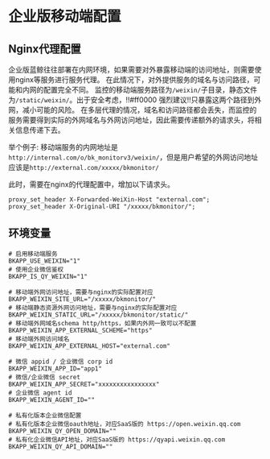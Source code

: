 # 企业版移动端配置

## Nginx代理配置
企业版蓝鲸往往部署在内网环境，如果需要对外暴露移动端的访问地址，则需要使用nginx等服务进行服务代理。
在此情况下，对外提供服务的域名与访问路径，可能和内网的配置完全不同。
监控的移动端服务路径为`/weixin/`子目录，静态文件为`/static/weixin/`。出于安全考虑，!!#ff0000 强烈建议!!只暴露这两个路径到外网，减小可能的风险。
在多层代理的情况，域名和访问路径都会丢失，而监控的服务需要得到实际的外网域名与外网访问地址，因此需要传递额外的请求头，将相关信息传递下去。

举个例子:
移动端服务的内网地址是 `http://internal.com/o/bk_monitorv3/weixin/`，但是用户希望的外网访问地址应该是`http://external.com/xxxxx/bkmonitor/`

此时，需要在nginx的代理配置中，增加以下请求头。
```
proxy_set_header X-Forwarded-WeiXin-Host "external.com";
proxy_set_header X-Original-URI "/xxxxx/bkmonitor/";
```

## 环境变量
```
# 启用移动端服务
BKAPP_USE_WEIXIN="1"
# 使用企业微信鉴权
BKAPP_IS_QY_WEIXIN="1"

# 移动端外网访问地址，需要与nginx的实际配置对应
BKAPP_WEIXIN_SITE_URL="/xxxxx/bkmonitor/"
# 移动端静态资源外网访问地址，需要与nginx的实际配置对应
BKAPP_WEIXIN_STATIC_URL="/xxxxx/bkmonitor/static/"
# 移动端外网域名schema http/https，如果内外网一致可以不配置
BKAPP_WEIXIN_APP_EXTERNAL_SCHEME="https"
# 移动端外网访问域名
BKAPP_WEIXIN_APP_EXTERNAL_HOST="external.com"

# 微信 appid / 企业微信 corp id
BKAPP_WEIXIN_APP_ID="app1"
# 微信/企业微信 secret
BKAPP_WEIXIN_APP_SECRET="xxxxxxxxxxxxxxxx"
# 企业微信 agent id
BKAPP_WEIXIN_AGENT_ID=""

# 私有化版本企业微信配置
# 私有化版本企业微信oauth地址，对应SaaS版的 https://open.weixin.qq.com
BKAPP_WEIXIN_QY_OPEN_DOMAIN=""
# 私有化企业微信API地址，对应SaaS版的 https://qyapi.weixin.qq.com
BKAPP_WEIXIN_QY_API_DOMAIN=""
```
